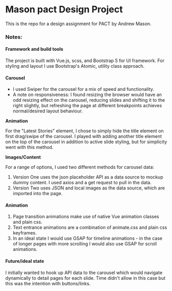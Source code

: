 # Mason pact Design Project

This is the repo for a design assignment for PACT by Andrew Mason.

### Notes:

#### Framework and build tools

The project is built with Vue.js, scss, and Bootstrap 5 for UI framework. For styling and layout I use Bootstrap's Atomic, utility class approach.

#### Carousel

-    I used Swiper for the carousel for a mix of speed and functionality.
-    A note on responsiveness: I found resizing the browser would have an odd resizing effect on the carousel, reducing slides and shifting it to the right slightly, but refreshing the page at different breakpoints achieves normal/desired layout behaviour. 

**Animation** 

For the "Latest Stories" element, I chose to simply hide the title element on first drag/swipe of the carousel.  I played with adding another title element on the top of the carousel in addition to active slide styling, but for simplicity went with this method.

**Images/Content**

For a range of options, I used two different methods for carousel data:
1. Version One uses the json placeholder API as a data source to mockup dummy content. I used axios and a get request to pull in the data.
2. Version Two uses JSON and local images as the data source, which are imported into the page.

#### Animation

1. Page transition animations make use of native Vue animation classes and plain css.
2. Text entrance animations are a combination of animate.css and plain css keyframes.
3. In an ideal state I would use GSAP for timeline animations - in the case of longer pages with more scrolling I would also use GSAP for scroll animations. 

#### Future/ideal state

I initially wanted to hook up API data to the carousel which would navigate dynamically to detail pages for each slide. Time didn't allow in this case but this was the intention with buttons/links.